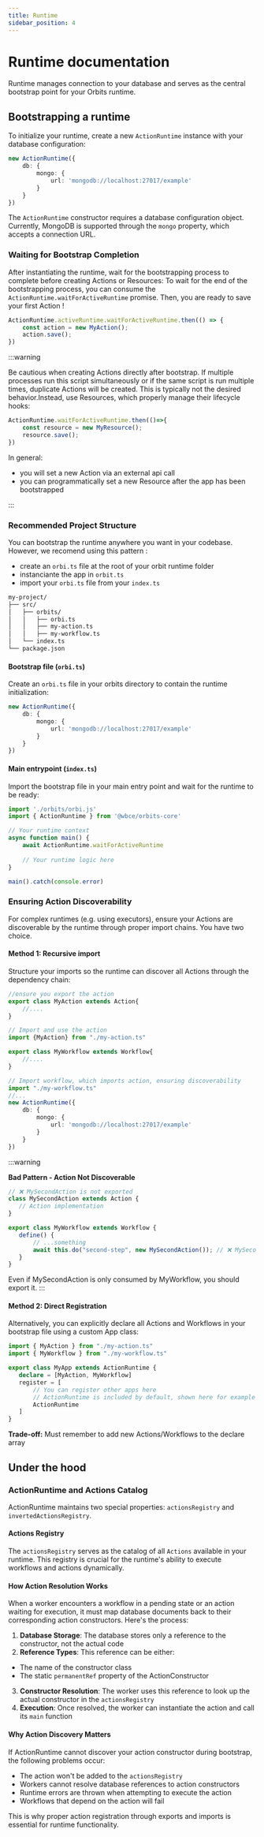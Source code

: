 ```yaml
---
title: Runtime
sidebar_position: 4
---
```

# Runtime documentation

Runtime manages connection to your database and serves as the central bootstrap point for your Orbits runtime.

## Bootstrapping a runtime

To initialize your runtime, create a new `ActionRuntime` instance with your database configuration:

```typescript
new ActionRuntime({
    db: {
        mongo: {
            url: 'mongodb://localhost:27017/example'
        }
    }
})
```

The `ActionRuntime` constructor requires a database configuration object. Currently, MongoDB is supported through the `mongo` property, which accepts a connection URL.

### Waiting for Bootstrap Completion

After instantiating the runtime, wait for the bootstrapping process to complete before creating Actions or Resources:
To wait for the end of the bootstrapping process, you can consume the `ActionRuntime.waitForActiveRuntime` promise. Then, you are ready to save your first Action !

```typescript
ActionRuntime.activeRuntime.waitForActiveRuntime.then(() => {
    const action = new MyAction();
    action.save();
})
```


:::warning

Be cautious when creating Actions directly after bootstrap. If multiple processes run this script simultaneously or if the same script is run multiple times, duplicate Actions will be created. This is typically not the desired behavior.Instead, use Resources, which properly manage their lifecycle hooks:

```typescript
ActionRuntime.waitForActiveRuntime.then(()=>{
    const resource = new MyResource();
    resource.save();
})
```

In general:

- you will set a new Action via an external api call
- you can programmatically set a new Resource after the app has been bootstrapped

:::

### Recommended Project Structure

You can bootstrap the runtime anywhere you want in your codebase.
However, we recomend using this pattern : 
- create an `orbi.ts` file at the root of your orbit runtime folder
- instanciante the app in `orbit.ts`
- import your `orbi.ts` file from your `index.ts`

```bash
my-project/
├── src/
│   ├── orbits/
│   │   ├── orbi.ts
│   │   ├── my-action.ts
│   │   ├── my-workflow.ts
│   └── index.ts
└── package.json
```

#### Bootstrap file (`orbi.ts`)

Create an `orbi.ts` file in your orbits directory to contain the runtime initialization:

```typescript title='src/orbits/orbi.ts'
new ActionRuntime({
    db: {
        mongo: {
            url: 'mongodb://localhost:27017/example'
        }
    }
})
```

#### Main entrypoint (`index.ts`)

Import the bootstrap file in your main entry point and wait for the runtime to be ready:

```typescript title='src/index.ts'
import './orbits/orbi.js'
import { ActionRuntime } from '@wbce/orbits-core'

// Your runtime context
async function main() {
    await ActionRuntime.waitForActiveRuntime
    
    // Your runtime logic here
}

main().catch(console.error)

```

### Ensuring Action Discoverability

For complex runtimes (e.g. using executors), ensure your Actions are discoverable by the runtime through proper import chains.
You have two choice.


#### Method 1: Recursive import

Structure your imports so the runtime can discover all Actions through the dependency chain:

```typescript title='src/orbits/my-action.ts'
//ensure you export the action
export class MyAction extends Action{
    //....
}
```

```typescript title='src/orbits/my-workflow.ts'
// Import and use the action
import {MyAction} from "./my-action.ts"

export class MyWorkflow extends Workflow{
    //....
}
```

```typescript title='src/orbits/orbi.ts'
// Import workflow, which imports action, ensuring discoverability
import "./my-workflow.ts"
//...
new ActionRuntime({
    db: {
        mongo: {
            url: 'mongodb://localhost:27017/example'
        }
    }
})
```

:::warning

**Bad Pattern - Action Not Discoverable**

```typescript title='src/orbits/my-workflow.ts'
// ❌ MySecondAction is not exported
class MySecondAction extends Action {
   // Action implementation
}

export class MyWorkflow extends Workflow {
   define() {
       // ...something
       await this.do("second-step", new MySecondAction()); // ❌ MySecondAction is not exported, so it won't be registered in the runtime catalog
   }
}
```

Even if MySecondAction is only consumed by MyWorkflow, you should export it.
:::

#### Method 2: Direct Registration

Alternatively, you can explicitly declare all Actions and Workflows in your bootstrap file using a custom App class:

```typescript title='src/orbits/orbi.ts'
import { MyAction } from "./my-action.ts"
import { MyWorkflow } from "./my-workflow.ts"

export class MyApp extends ActionRuntime {
   declare = [MyAction, MyWorkflow]
   register = [
       // You can register other apps here
       // ActionRuntime is included by default, shown here for example
       ActionRuntime
   ]
}
```

**Trade-off:**
Must remember to add new Actions/Workflows to the declare array


## Under the hood

### ActionRuntime and Actions Catalog

ActionRuntime maintains two special properties: `actionsRegistry` and `invertedActionsRegistry`.

#### Actions Registry

The `actionsRegistry` serves as the catalog of all `Actions` available in your runtime. This registry is crucial for the runtime's ability to execute workflows and actions dynamically.


#### How Action Resolution Works

When a worker encounters a workflow in a pending state or an action waiting for execution, it must map database documents back to their corresponding action constructors. Here's the process:

1. **Database Storage**: The database stores only a reference to the constructor, not the actual code
2. **Reference Types**: This reference can be either:
  - The name of the constructor class
  - The static `permanentRef` property of the ActionConstructor
3. **Constructor Resolution**: The worker uses this reference to look up the actual constructor in the `actionsRegistry`
4. **Execution**: Once resolved, the worker can instantiate the action and call its `main` function

#### Why Action Discovery Matters

If ActionRuntime cannot discover your action constructor during bootstrap, the following problems occur:

- The action won't be added to the `actionsRegistry`
- Workers cannot resolve database references to action constructors
- Runtime errors are thrown when attempting to execute the action
- Workflows that depend on the action will fail

This is why proper action registration through exports and imports is essential for runtime functionality.
